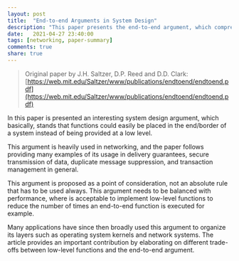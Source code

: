 ```yaml
---
layout: post
title:  "End-to-end Arguments in System Design"
description: "This paper presents the end-to-end argument, which comprehends most of networks applications"
date:   2021-04-27 23:40:00
tags: [networking, paper-summary]
comments: true
share: true
---
```


> Original paper by J.H. Saltzer, D.P. Reed and D.D. Clark: [https://web.mit.edu/Saltzer/www/publications/endtoend/endtoend.pdf](https://web.mit.edu/Saltzer/www/publications/endtoend/endtoend.pdf)

In this paper is presented an interesting system design argument, which basically, stands that functions could easily be placed in the end/border of a system instead of being provided at a low level.

This argument is heavily used in networking, and the paper follows providing many examples of its usage in delivery guarantees, secure transmission of data, duplicate message suppression, and transaction management in general.

This argument is proposed as a point of consideration, not an absolute rule that has to be used always. This argument needs to be balanced with performance, where is acceptable to implement low-level functions to reduce the number of times an end-to-end function is executed for example.

Many applications have since then broadly used this argument to organize its layers such as operating system kernels and network systems. The article provides an important contribution by elaborating on different trade-offs between low-level functions and the end-to-end argument.
